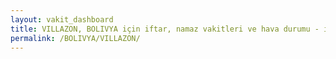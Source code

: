 ```yaml
---
layout: vakit_dashboard
title: VILLAZON, BOLIVYA için iftar, namaz vakitleri ve hava durumu - ilçe/eyalet seç
permalink: /BOLIVYA/VILLAZON/
---
```


<script type="text/javascript">
  var GLOBAL_COUNTRY = 'BOLIVYA';
  var GLOBAL_CITY = 'VILLAZON';
  var GLOBAL_STATE = '';
  var lat = 72;
  var lon = 21;
</script>
